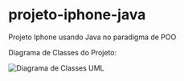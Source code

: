 # projeto-iphone-java
Projeto Iphone usando Java no paradigma de POO

Diagrama de Classes do Projeto:

![Diagrama de Classes UML](https://github.com/Naurfps/projeto-iphone-java/assets/123757710/5675aaa3-0747-4e44-a2b5-9e243fea108f)

